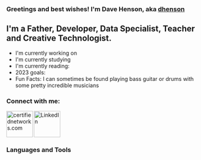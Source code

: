 ### Greetings and best wishes!  I'm Dave Henson, aka [dhenson][website]

## I'm a Father, Developer, Data Specialist, Teacher and Creative Technologist.
- I'm currently working on
- I'm currently studying
- I'm currently reading:
- 2023 goals:
- Fun Facts: I can sometimes be found playing bass guitar or drums with some pretty incredible musicians

### Connect with me:
[<img align="left" alt="certifiednetworks.com" width="69px" src="https://certifiednetworkscdn.s3.amazonaws.com/icons/CNLogo-world.png" />][website]
[<img aligh="left" alt="LinkedIn" width="69px" src="https://certifiednetworkscdn.s3.amazonaws.com/icons/LI-Logo.png" />][linkedin]

### Languages and Tools

<br />
<br />

[website]: https://www.certifiednetworks.com
[youtube]: https://www.youtube.com/certnet
[instagram]: https://www.instagram.com/webdavephoto
[linkedin]: https://www.linkedin.com/in/certifiednetworks
